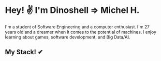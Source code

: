 # Hey! ✌ I'm Dinoshell => Michel H.

<p>
  I'm a student of Software Engineering and a computer enthusiast. I'm 27 years old and a dreamer when it comes to the potential of machines.
  I enjoy learning about games, software development, and Big Data/AI.
</p>

## My Stack! ✔
<div>
  
</div>
